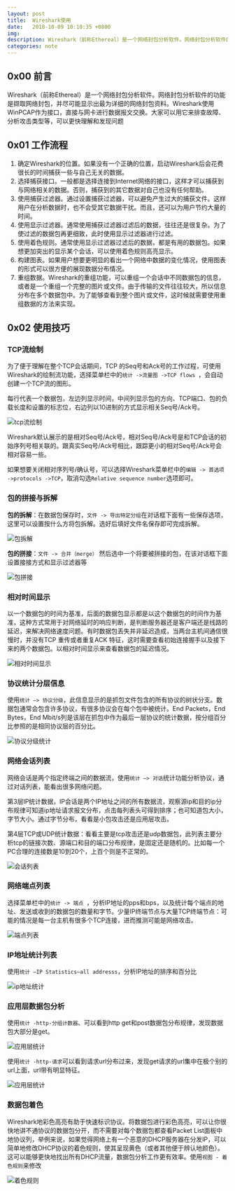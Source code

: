 ```yaml
---
layout: post
title:  Wireshark使用
date:   2018-10-09 10:10:35 +0800
img:
description: Wireshark（前称Ethereal）是一个网络封包分析软件。网络封包分析软件的功能是撷取网络封包，并尽可能显示出最为详细的网络封包资料。Wireshark使用WinPCAP作为接口，直接与网卡进行数据报文交换。
categories: note
---
```


## 0x00 前言
Wireshark（前称Ethereal）是一个网络封包分析软件。网络封包分析软件的功能是撷取网络封包，并尽可能显示出最为详细的网络封包资料。Wireshark使用WinPCAP作为接口，直接与网卡进行数据报文交换。大家可以用它来排查故障、分析攻击类型等，可以更快理解和发现问题

## 0x01 工作流程

1. 确定Wireshark的位置。如果没有一个正确的位置，启动Wireshark后会花费很长的时间捕获一些与自己无关的数据。
1. 选择捕获接口。一般都是选择连接到Internet网络的接口，这样才可以捕获到与网络相关的数据。否则，捕获到的其它数据对自己也没有任何帮助。
1. 使用捕获过滤器。通过设置捕获过滤器，可以避免产生过大的捕获文件。这样用户在分析数据时，也不会受其它数据干扰。而且，还可以为用户节约大量的时间。
1. 使用显示过滤器。通常使用捕获过滤器过滤后的数据，往往还是很复杂。为了使过滤的数据包再更细致，此时使用显示过滤器进行过滤。
1. 使用着色规则。通常使用显示过滤器过滤后的数据，都是有用的数据包。如果想更加突出的显示某个会话，可以使用着色规则高亮显示。
1. 构建图表。如果用户想要更明显的看出一个网络中数据的变化情况，使用图表的形式可以很方便的展现数据分布情况。
1. 重组数据。Wireshark的重组功能，可以重组一个会话中不同数据包的信息，或者是一个重组一个完整的图片或文件。由于传输的文件往往较大，所以信息分布在多个数据包中。为了能够查看到整个图片或文件，这时候就需要使用重组数据的方法来实现。

## 0x02 使用技巧

### TCP流绘制

为了便于理解在整个TCP会话期间，TCP 的Seq号和Ack号的工作过程，可使用Wireshark的绘制流功能，选择菜单栏中的```统计 ->流量图 ->TCP flows ```，会自动创建一个TCP流的图形。

每行代表一个数据包，左边列显示时间，中间列显示包的方向、TCP端口、包的负载长度和设置的标志位，右边列以10进制的方式显示相关Seq号/Ack号。

![tcp流绘制](/assets/img/wireshark/1.png)

Wireshark默认展示的是相对Seq号/Ack号，相对Seq号/Ack号是和TCP会话的初始序列号相关联的。跟真实Seq号/Ack号相比，跟踪更小的相对Seq号/Ack号会相对容易一些。

如果想要关闭相对序列号/确认号，可以选择Wireshark菜单栏中的```编辑 -> 首选项 ->protocols ->TCP```，取消勾选```Relative sequence number```选项即可。

### 包的拼接与拆解

**包的拆解**：在数据包保存时，```文件 -> 导出特定分组```在对话框下面有一些保存选项，这里可以设置按什么方将包拆解。选好后填好文件名保存即可完成拆解。

![包拆解](/assets/img/wireshark/2.png)

**包的拼接**：```文件 -> 合并（merge）``` 然后选中一个将要被拼接的包，在该对话框下面设置接接方式和显示过滤器等

![包拼接](/assets/img/wireshark/3.png)

### 相对时间显示

以一个数据包的时间为基准，后面的数据包显示都是以这个数据包的时间作为基准，这种方式常用于对网络延时的响应判断，是判断服务器还是客户端还是线路的延迟，来解决网络速度问题。有时数据包丢失并非延迟造成，当两台主机间通信很慢时，并没有TCP 重传或者重复ACK 特征，这时需要查看初始连接握手以及接下来的两个数据包。以相对时间显示来查看数据包的延迟情况。

![相对时间显示](/assets/img/wireshark/4.png)

### 协议统计分层信息

使用```统计 –> 协议分级```，此信息显示的是抓包文件包含的所有协议的树状分支。数据包通常会包含许多协议，有很多协议会在每个包中被统计。End Packets，End Bytes，End Mbit/s列是该层在抓包中作为最后一层协议的统计数据，按分组百分比参照的是相同协议层的百分比。

![协议分级统计](/assets/img/wireshark/5.png)

### 网络会话列表

网络会话是两个指定终端之间的数据流，使用```统计 —> 对话```统计功能分析协议，通过对话列表，能看出很多网络问题。

第3层IP统计数据，IP会话是两个IP地址之间的所有数据流，观察源ip和目的ip分布规律可知道ip地址请求报文分布，点击每列表头可得到排序；也可知道包大小，字节大小。通过字节分布，看看是小包攻击还是应用层攻击。

第4层TCP或UDP统计数据：看看主要是tcp攻击还是udp数据包，此列表主要分析tcp的链接次数、源端口和目的端口分布规律，是固定还是随机的。比如每一个PC合理的连接数是10到20个，上百个则是不正常的。

![会话列表](/assets/img/wireshark/6.png)

### 网络端点列表

选择菜单栏中的```统计 -> 端点 ```，分析IP地址的pps和bps，以及统计每个端点的地址、发送或收到的数据包的数量和字节。少量IP终端节点与大量TCP终端节点：可能的情况是每一台主机有很多个TCP连接，进而推测可能是网络攻击。

![端点列表](/assets/img/wireshark/7.png)

### IP地址统计列表

使用```统计 —IP Statistics—all addresss```，分析IP地址的排序和百分比

![ip地址统计](/assets/img/wireshark/8.png)

### 应用层数据包分析

使用```统计 -http-分组计数器```、可以看到http get和post数据包分布规律，发现数据包大部分是get。

![应用层统计](/assets/img/wireshark/9.png)

使用```统计 -http-请求```可以看到请求url分布过来，发现get请求的url集中在极个别的url上面，url带有明显特征。

![应用层统计](/assets/img/wireshark/10.png)

### 数据包着色

Wireshark地彩色高亮有助于快速标识协议。将数据包进行彩色高亮，可以让你很快地讲不通协议的数据包分开，而不需要对每个数据包都查看Packet List面板中地协议列，举例来说，如果觉得网络上有一个恶意的DHCP服务器在分发IP，可以简单地修改DHCP协议的着色规则，使其呈现黄色（或者其他便于辨认地颜色）。这可以能够更快地找出所有DHCP流量，数据包分析工作更有效率。使用```视图 - 着色规则```来修改

![着色规则](/assets/img/wireshark/11.png)